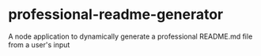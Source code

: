 # professional-readme-generator
A node application to dynamically generate a professional README.md file from a user's input
